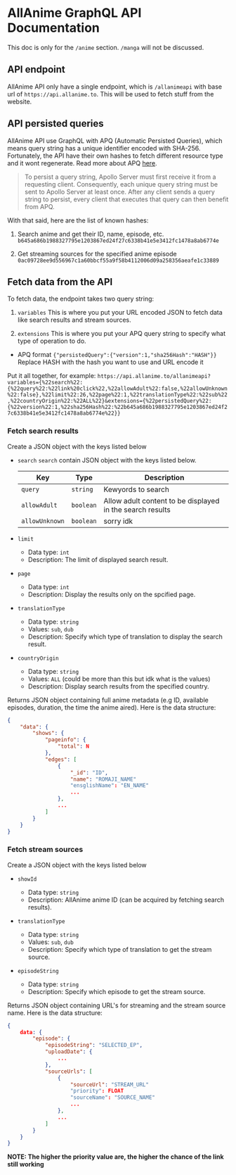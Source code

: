 # AllAnime GraphQL API Documentation
This doc is only for the `/anime` section. `/manga` will not be discussed.

## API endpoint
AllAnime API only have a single endpoint, which is `/allanimeapi` with base url of `https://api.allanime.to`. This will be used to fetch stuff from the website.

## API persisted queries
AllAnime API use GraphQL with APQ (Automatic Persisted Queries), which means query string has a unique identifier encoded with SHA-256. Fortunately, the API have their own hashes to fetch different resource type and it wont regenerate. Read more about APQ [here](https://www.apollographql.com/docs/apollo-server/performance/apq/).

> To persist a query string, Apollo Server must first receive it from a requesting client.
> Consequently, each unique query string must be sent to Apollo Server at least once.
> After any client sends a query string to persist, every client that executes that query can then benefit from APQ.

With that said, here are the list of known hashes:

1. Search anime and get their ID, name, episode, etc.
`b645a686b1988327795e1203867ed24f27c6338b41e5e3412fc1478a8ab6774e`

2. Get streaming sources for the specified anime episode
`0ac09728ee9d556967c1a60bbcf55a9f58b4112006d09a258356aeafe1c33889`

## Fetch data from the API
To fetch data, the endpoint takes two query string:

1. `variables`
This is where you put your URL encoded JSON to fetch data like search results and stream sources.

2. `extensions`
This is where you put your APQ query string to specify what type of operation to do.

  * APQ format
    `{"persistedQuery":{"version":1,"sha256Hash":"HASH"}}`
    Replace HASH with the hash you want to use and URL encode it

Put it all together, for example:
`https://api.allanime.to/allanimeapi?variables={%22search%22:{%22query%22:%22link%20click%22,%22allowAdult%22:false,%22allowUnknown%22:false},%22limit%22:26,%22page%22:1,%22translationType%22:%22sub%22,%22countryOrigin%22:%22ALL%22}&extensions={%22persistedQuery%22:{%22version%22:1,%22sha256Hash%22:%22b645a686b1988327795e1203867ed24f27c6338b41e5e3412fc1478a8ab6774e%22}}`

### Fetch search results
Create a JSON object with the keys listed below

* `search`
  `search` contain JSON object with the keys listed below.

  | Key | Type | Description |
  | ----- | ---- | -----------
  | `query` | `string` | Kewyords to search |
  | `allowAdult` | `boolean` | Allow adult content to be displayed in the search results |
  | `allowUnknown` | `boolean` | sorry idk |

* `limit`
  * Data type: `int`
  * Description: The limit of displayed search result.

* `page`
  * Data type: `int`
  * Description: Display the results only on the spcified page.

* `translationType`
  * Data type: `string`
  * Values: `sub`, `dub`
  * Description: Specify which type of translation to display the search result.

* `countryOrigin`
  * Data type: `string`
  * Values: `ALL` (could be more than this but idk what is the values)
  * Description: Display search results from the specified country.

Returns JSON object containing full anime metadata (e.g ID, available episodes, duration, the time the anime aired). Here is the data structure:

```json
{
	"data": {
		"shows": {
			"pageinfo": {
				"total": N
			},
			"edges": [
				{
					"_id": "ID",
					"name": "ROMAJI_NAME"
					"ensglishName": "EN_NAME"
					...
				},
				...
			]
		}
	}
}
```

### Fetch stream sources
Create a JSON object with the keys listed below

* `showId`
  * Data type: `string`
  * Description: AllAnime anime ID (can be acquired by fetching search results).

* `translationType`
  * Data type: `string`
  * Values: `sub`, `dub`
  * Description: Specify which type of translation to get the stream source.

* `episodeString`
  * Data type: `string`
  * Description: Specify which episode to get the stream source.

Returns JSON object containing URL's for streaming and the stream source name. Here is the data structure:

```json
{
	data: {
		"episode": {
			"episodeString": "SELECTED_EP",
			"uploadDate": {
				...
			},
			"sourceUrls": [
				{
					"sourceUrl": "STREAM_URL"
					"priority": FLOAT
					"sourceName": "SOURCE_NAME"
					...
				},
				...
			]
		}
	}
}
```

**NOTE: The higher the priority value are, the higher the chance of the link still working**
